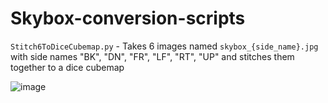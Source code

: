 # Skybox-conversion-scripts

`Stitch6ToDiceCubemap.py` - Takes 6 images named `skybox_{side_name}.jpg` with side names "BK", "DN", "FR", "LF", "RT", "UP" and stitches them together to a dice cubemap

![image](https://github.com/XDelta/Skybox-conversion-scripts/assets/7883807/1b53024a-bb18-405a-8ef5-5cdca9665be4)
